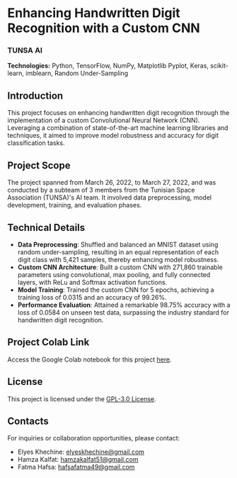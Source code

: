 # Enhancing Handwritten Digit Recognition with a Custom CNN

### TUNSA AI

**Technologies:** Python, TensorFlow, NumPy, Matplotlib Pyplot, Keras, scikit-learn, imblearn, Random Under-Sampling

## Introduction

This project focuses on enhancing handwritten digit recognition through the implementation of a custom Convolutional Neural Network (CNN). Leveraging a combination of state-of-the-art machine learning libraries and techniques, it aimed to improve model robustness and accuracy for digit classification tasks.

## Project Scope

The project spanned from March 26, 2022, to March 27, 2022, and was conducted by a subteam of 3 members from the Tunisian Space Association (TUNSA)'s AI team. It involved data preprocessing, model development, training, and evaluation phases.

## Technical Details

- **Data Preprocessing**: Shuffled and balanced an MNIST dataset using random under-sampling, resulting in an equal representation of each digit class with 5,421 samples, thereby enhancing model robustness.
- **Custom CNN Architecture**: Built a custom CNN with 271,860 trainable parameters using convolutional, max pooling, and fully connected layers, with ReLu and Softmax activation functions.
- **Model Training**: Trained the custom CNN for 5 epochs, achieving a training loss of 0.0315 and an accuracy of 99.26%.
- **Performance Evaluation**: Attained a remarkable 98.75% accuracy with a loss of 0.0584 on unseen test data, surpassing the industry standard for handwritten digit recognition.

## Project Colab Link

Access the Google Colab notebook for this project [here](https://colab.research.google.com/drive/1TZLSps4tR1ss-UME1PgWdDSub8N5Rn1e).

## License

This project is licensed under the [GPL-3.0 License](LICENSE).

## Contacts

For inquiries or collaboration opportunities, please contact:

- Elyes Khechine: elyeskhechine@gmail.com
- Hamza Kalfat: hamzakalfat51@gmail.com
- Fatma Hafsa: hafsafatma49@gmail.com
